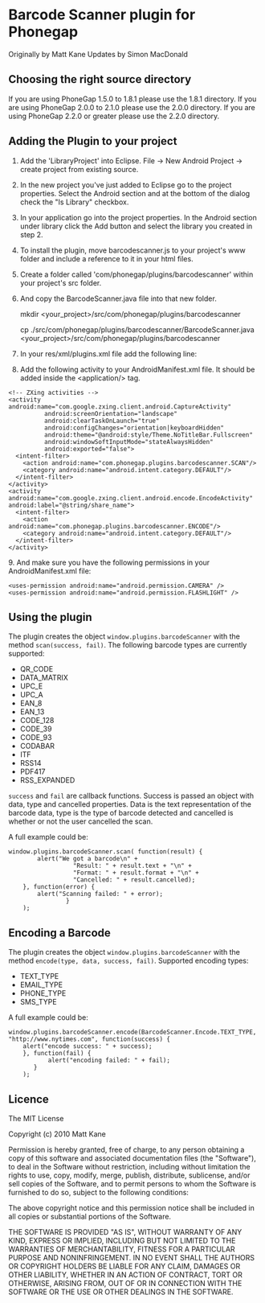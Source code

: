 # Barcode Scanner plugin for Phonegap

Originally by Matt Kane
Updates by Simon MacDonald

## Choosing the right source directory

If you are using PhoneGap 1.5.0 to 1.8.1 please use the 1.8.1 directory. 
If you are using PhoneGap 2.0.0 to 2.1.0 please use the 2.0.0 directory.
If you are using PhoneGap 2.2.0 or greater please use the 2.2.0 directory.


## Adding the Plugin to your project

1. Add the 'LibraryProject' into Eclipse. File -> New Android Project -> create project from existing source.
2. In the new project you've just added to Eclipse go to the project properties. Select the Android section and at the bottom of the dialog check the "Is Library" checkbox.
3. In your application go into the project properties. In the Android section under library click the Add button and select the library you created in step 2.
4. To install the plugin, move barcodescanner.js to your project's www folder and include a reference to it in your html files.
5. Create a folder called 'com/phonegap/plugins/barcodescanner' within your project's src folder.
6. And copy the BarcodeScanner.java file into that new folder.

    mkdir <your_project>/src/com/phonegap/plugins/barcodescanner

    cp ./src/com/phonegap/plugins/barcodescanner/BarcodeScanner.java <your_project>/src/com/phonegap/plugins/barcodescanner

7. In your res/xml/plugins.xml file add the following line:

    <plugin name="BarcodeScanner" value="com.phonegap.plugins.barcodescanner.BarcodeScanner"/>

8. Add the following activity to your AndroidManifest.xml file. It should be added inside the &lt;application/&gt; tag.

```
<!-- ZXing activities -->
<activity android:name="com.google.zxing.client.android.CaptureActivity"
          android:screenOrientation="landscape"
          android:clearTaskOnLaunch="true"
          android:configChanges="orientation|keyboardHidden"
          android:theme="@android:style/Theme.NoTitleBar.Fullscreen"
          android:windowSoftInputMode="stateAlwaysHidden"
          android:exported="false">
  <intent-filter>
    <action android:name="com.phonegap.plugins.barcodescanner.SCAN"/>
    <category android:name="android.intent.category.DEFAULT"/>
  </intent-filter>
</activity>
<activity android:name="com.google.zxing.client.android.encode.EncodeActivity" android:label="@string/share_name">
  <intent-filter>
    <action android:name="com.phonegap.plugins.barcodescanner.ENCODE"/>
    <category android:name="android.intent.category.DEFAULT"/>
  </intent-filter>
</activity>
```   
   
9\. And make sure you have the following permissions in your AndroidManifest.xml file:

```
<uses-permission android:name="android.permission.CAMERA" />
<uses-permission android:name="android.permission.FLASHLIGHT" />
```

## Using the plugin

The plugin creates the object `window.plugins.barcodeScanner` with the method `scan(success, fail)`. 
The following barcode types are currently supported:

* QR_CODE
* DATA_MATRIX
* UPC_E
* UPC_A
* EAN_8
* EAN_13
* CODE_128
* CODE_39
* CODE_93
* CODABAR
* ITF
* RSS14
* PDF417
* RSS_EXPANDED

`success` and `fail` are callback functions. Success is passed an object with data, type and cancelled properties. Data is the text representation of the barcode data, type is the type of barcode detected and cancelled is whether or not the user cancelled the scan.

A full example could be:

    window.plugins.barcodeScanner.scan( function(result) {
            alert("We got a barcode\n" +
                      "Result: " + result.text + "\n" +
                      "Format: " + result.format + "\n" +
                      "Cancelled: " + result.cancelled);
        }, function(error) {
		    alert("Scanning failed: " + error);
                    }
        );

## Encoding a Barcode

The plugin creates the object `window.plugins.barcodeScanner` with the method `encode(type, data, success, fail)`. 
Supported encoding types:

* TEXT_TYPE
* EMAIL_TYPE
* PHONE_TYPE
* SMS_TYPE

A full example could be:

    window.plugins.barcodeScanner.encode(BarcodeScanner.Encode.TEXT_TYPE, "http://www.nytimes.com", function(success) {
        alert("encode success: " + success);
        }, function(fail) {
               alert("encoding failed: " + fail);
           }
        );
	
## Licence

The MIT License

Copyright (c) 2010 Matt Kane

Permission is hereby granted, free of charge, to any person obtaining a copy
of this software and associated documentation files (the "Software"), to deal
in the Software without restriction, including without limitation the rights
to use, copy, modify, merge, publish, distribute, sublicense, and/or sell
copies of the Software, and to permit persons to whom the Software is
furnished to do so, subject to the following conditions:

The above copyright notice and this permission notice shall be included in
all copies or substantial portions of the Software.

THE SOFTWARE IS PROVIDED "AS IS", WITHOUT WARRANTY OF ANY KIND, EXPRESS OR
IMPLIED, INCLUDING BUT NOT LIMITED TO THE WARRANTIES OF MERCHANTABILITY,
FITNESS FOR A PARTICULAR PURPOSE AND NONINFRINGEMENT. IN NO EVENT SHALL THE
AUTHORS OR COPYRIGHT HOLDERS BE LIABLE FOR ANY CLAIM, DAMAGES OR OTHER
LIABILITY, WHETHER IN AN ACTION OF CONTRACT, TORT OR OTHERWISE, ARISING FROM,
OUT OF OR IN CONNECTION WITH THE SOFTWARE OR THE USE OR OTHER DEALINGS IN
THE SOFTWARE.
